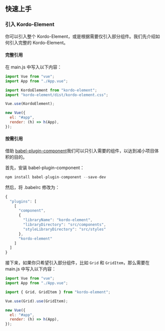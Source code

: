 ## 快速上手

### 引入 Kordo-Element

你可以引入整个 Kordo-Element，或是根据需要仅引入部分组件。我们先介绍如何引入完整的 Kordo-Element。

#### 完整引用

在 main.js 中写入以下内容：

```javascript
import Vue from "vue";
import App from "./App.vue";

import KordoElement from "kordo-element";
import "kordo-element/dist/kordo-element.css";

Vue.use(KordoElement);

new Vue({
  el: "#app",
  render: (h) => h(App),
});
```

#### 按需引用

借助 [babel-plugin-component](https://github.com/ElementUI/babel-plugin-component)我们可以只引入需要的组件，以达到减小项目体积的目的。

首先，安装 babel-plugin-component：

```javascript
npm install babel-plugin-component --save-dev
```

然后，将 .babelrc 修改为：

```javascript
{
  "plugins": [
    [
      "component",
      {
        "libraryName": "kordo-element",
        "libraryDirectory": "src/components",
        "styleLibraryDirectory": "src/styles"
      },
      "kordo-element"
    ]
  ]
}
```

接下来，如果你只希望引入部分组件，比如 `Grid` 和 `GridItem`，那么需要在 main.js 中写入以下内容：

```javascript
import Vue from "vue";
import App from "./App.vue";

import { Grid, GridItem } from "kordo-element";

Vue.use(Grid).use(GridItem);

new Vue({
  el: "#app",
  render: (h) => h(App),
});
```
